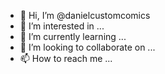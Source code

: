 - 👋 Hi, I’m @danielcustomcomics
- 👀 I’m interested in ...
- 🌱 I’m currently learning ...
- 💞️ I’m looking to collaborate on ...
- 📫 How to reach me ...

<!---
danielcustomcomics/danielcustomcomics is a ✨ special ✨ repository because its `README.md` (this file) appears on your GitHub profile.
You can click the Preview link to take a look at your changes.
--->
